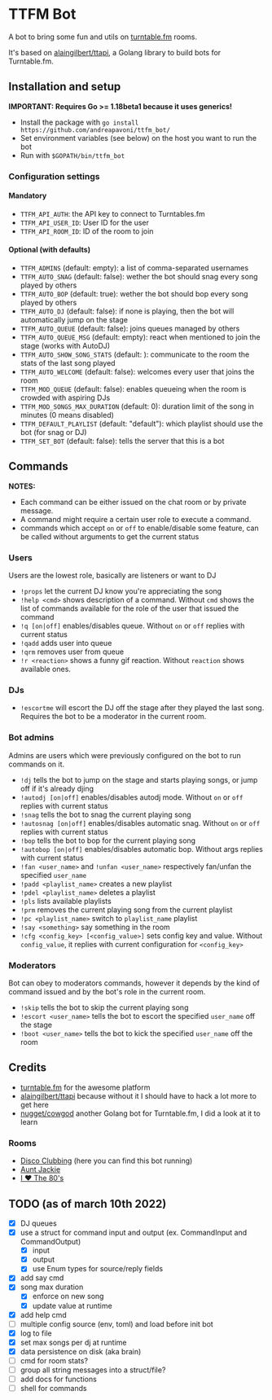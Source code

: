 # TTFM Bot

A bot to bring some fun and utils on [turntable.fm](https://turntable.fm) rooms.

It's based on [alaingilbert/ttapi](https://github.com/alaingilbert/ttapi), a Golang library to build bots for Turntable.fm.

## Installation and setup

**IMPORTANT: Requires Go >= 1.18beta1 because it uses generics!**

- Install the package with `go install https://github.com/andreapavoni/ttfm_bot/`
- Set environment variables (see below) on the host you want to run the bot
- Run with `$GOPATH/bin/ttfm_bot`

### Configuration settings

#### Mandatory

- `TTFM_API_AUTH`: the API key to connect to Turntables.fm
- `TTFM_API_USER_ID`: User ID for the user
- `TTFM_API_ROOM_ID`: ID of the room to join

#### Optional (with defaults)

- `TTFM_ADMINS` (default: empty): a list of comma-separated usernames
- `TTFM_AUTO_SNAG` (default: false): wether the bot should snag every song played by others
- `TTFM_AUTO_BOP` (default: true): wether the bot should bop every song played by others
- `TTFM_AUTO_DJ` (default: false): if none is playing, then the bot will automatically jump on the stage
- `TTFM_AUTO_QUEUE` (default: false): joins queues managed by others
- `TTFM_AUTO_QUEUE_MSG` (default: empty): react when mentioned to join the stage (works with AutoDJ)
- `TTFM_AUTO_SHOW_SONG_STATS` (default: ): communicate to the room the stats of the last song played
- `TTFM_AUTO_WELCOME` (default: false): welcomes every user that joins the room
- `TTFM_MOD_QUEUE` (default: false): enables queueing when the room is crowded with aspiring DJs
- `TTFM_MOD_SONGS_MAX_DURATION` (default: 0): duration limit of the song in minutes (0 means disabled)
- `TTFM_DEFAULT_PLAYLIST` (default: "default"): which playlist should use the bot (for snag or DJ)
- `TTFM_SET_BOT` (default: false): tells the server that this is a bot

## Commands

**NOTES:**

- Each command can be either issued on the chat room or by private message.
- A command might require a certain user role to execute a command.
- commands which accept `on` or `off` to enable/disable some feature, can be called without arguments to get the current status

### Users

Users are the lowest role, basically are listeners or want to DJ

- `!props` let the current DJ know you're appreciating the song
- `!help <cmd>` shows description of a command. Without `cmd` shows the list of commands available for the role of the user that issued the command
- `!q [on|off]` enables/disables queue. Without `on` or `off` replies with current status
- `!qadd` adds user into queue
- `!qrm` removes user from queue
- `!r <reaction>` shows a funny gif reaction. Without `reaction` shows available ones.

### DJs

- `!escortme` will escort the DJ off the stage after they played the last song. Requires the bot to be a moderator in the current room.

### Bot admins

Admins are users which were previously configured on the bot to run commands on it.

- `!dj` tells the bot to jump on the stage and starts playing songs, or jump off if it's already djing
- `!autodj [on|off]` enables/disables autodj mode. Without `on` or `off` replies with current status
- `!snag` tells the bot to snag the current playing song
- `!autosnag [on|off]` enables/disables automatic snag. Without `on` or `off` replies with current status
- `!bop` tells the bot to bop for the current playing song
- `!autobop [on|off]` enables/disables automatic bop. Without args replies with current status
- `!fan <user_name>` and `!unfan <user_name>` respectively fan/unfan the specified `user_name`
- `!padd <playlist_name>` creates a new playlist
- `!pdel <playlist_name>` deletes a playlist
- `!pls` lists available playlists
- `!prm` removes the current playing song from the current playlist
- `!pc <playlist_name>` switch to `playlist_name` playlist
- `!say <something>` say something in the room
- `!cfg <config_key> [<config_value>]` sets config key and value. Without `config_value`, it replies with current configuration for `<config_key>`

### Moderators

Bot can obey to moderators commands, however it depends by the kind of command issued and by the bot's role in the current room.

- `!skip` tells the bot to skip the current playing song
- `!escort <user_name>` tells the bot to escort the specified `user_name` off the stage
- `!boot <user_name>` tells the bot to kick the specified `user_name` off the room

## Credits

- [turntable.fm](https://turntable.fm) for the awesome platform
- [alaingilbert/ttapi](https://github.com/alaingilbert/ttapi) because without it I should have to hack a lot more to get here
- [nugget/cowgod](https://github.com/nugget/cowgod) another Golang bot for Turntable.fm, I did a look at it to learn

### Rooms

- [Disco Clubbing](https://turntable.fm/disco_clubbing) (here you can find this bot running)
- [Aunt Jackie](https://turntable.fm/aunt_jackie)
- [I ❤️ The 80's](https://turntable.fm/i_the_80s)

## TODO (as of march 10th 2022)

- [x] DJ queues
- [x] use a struct for command input and output (ex. CommandInput and CommandOutput)
  - [x] input
  - [x] output
  - [x] use Enum types for source/reply fields
- [x] add say cmd
- [x] song max duration
  - [x] enforce on new song
  - [x] update value at runtime
- [x] add help cmd
- [ ] multiple config source (env, toml) and load before init bot
- [x] log to file
- [x] set max songs per dj at runtime
- [x] data persistence on disk (aka brain)
- [ ] cmd for room stats?
- [ ] group all string messages into a struct/file?
- [ ] add docs for functions
- [ ] shell for commands
